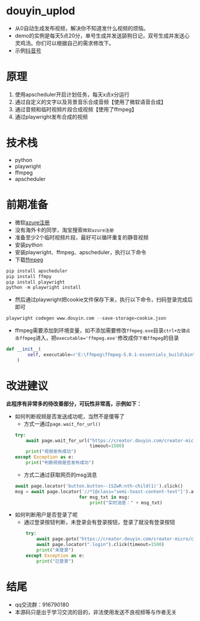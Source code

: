 # douyin_uplod
- 从0自动生成发布视频，解决你不知道发什么视频的烦恼。
- demo的实例是每天5点20分，单号生成并发送舔狗日记，双号生成并发送心灵鸡汤。你们可以根据自己的需求修改下。
- 示例[抖音号](https://v.douyin.com/rA1gERo/)

# 原理
1. 使用apscheduler开启计划任务，每天x点x分运行
2. 通过自定义的文字以及背景音乐合成音频【使用了微软语音合成】
3. 通过音频和临时视频片段合成视频【使用了ffmpeg】
4. 通过playwright发布合成的视频

# 技术栈
- python
- playwright
- ffmpeg
- apscheduler

# 前期准备
- 微软[azure注册](https://azure.microsoft.com/zh-cn/products/cognitive-services/text-to-speech/)
- 没有海外卡的同学，淘宝搜索`微软azure注册`
- 准备至少2个临时视频片段，最好可以循环重复的静音视频
- 安装python
- 安装playwright、ffmpeg、apscheduler，执行以下命令
- 下载[ffmpeg](http://ffmpeg.org/download.html)

```python
pip install apscheduler
pip install ffmpy
pip install playwright
python -m playwright install
```
- 然后通过playwright把cookie文件保存下来，执行以下命令，扫码登录完成后即可

```python
playwright codegen www.douyin.com --save-storage=cookie.json
```
- ffmpeg需要添加到环境变量，如不添加需要修改`ffmpeg.exe`目录`ctrl+左键点击ffmpeg`进入，把`executable='ffmpeg.exe'`修改成你`下载ffmpeg`的目录

```python
def __init__(
        self, executable=r'E:\ffmpeg\ffmpeg-5.0.1-essentials_build\bin\ffmpeg.exe', global_options=None, inputs=None, outputs=None
    )
```
# 改进建议
**此程序有非常多的待改善部分，可玩性非常高，示例如下：**
- 如何判断视频是否发送成功呢，当然不是傻等了
    - 方式一通过`page.wait_for_url()`
    ```python
    try:
        await page.wait_for_url("https://creator.douyin.com/creator-micro/content/manage",
                                timeout=1500)
        print("视频发布成功")
    except Exception as e:
        print("判断视频是否发布成功")
    ```
    - 方式二通过获取网页的msg消息
    ```python
    await page.locator('button.button--1SZwR:nth-child(1)').click()
    msg = await page.locator('//*[@class="semi-toast-content-text"]').all_text_contents()
                            for msg_txt in msg:
                                print("实时消息：" + msg_txt)
    ```
- 如何判断用户是否登录了呢
    - 通过登录按钮判断，未登录会有登录按钮，登录了就没有登录按钮
    ```python
        try:
            await page.goto("https://creator.douyin.com/creator-micro/content/upload")
            await page.locator(".login").click(timeout=1500)
            print("未登录")
        except Exception as e:
            print("已登录")
    ```



# 结尾
- qq交流群：916790180
- 本源码只是出于学习交流的目的，非法使用发送不良视频等与作者无关
